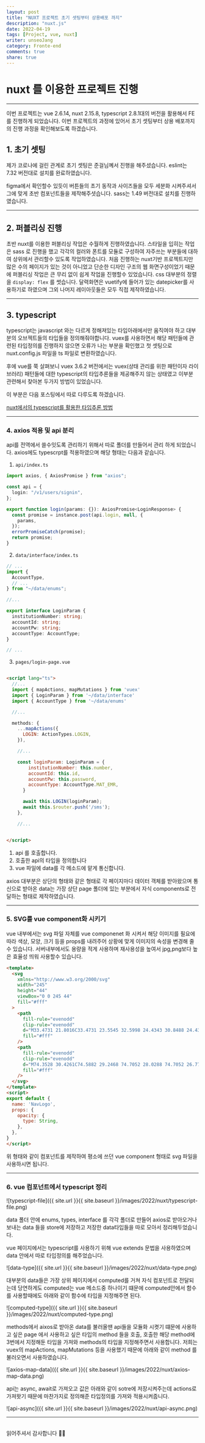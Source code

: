 ```yaml
---
layout: post
title: "NUXT 프로젝트 초기 셋팅부터 상용배포 까지"
description: "nuxt.js"
date: 2022-04-19
tags: [Project, vue, nuxt]
writer: unseoJang
category: Fronte-end
comments: true
share: true
---
```


# nuxt 를 이용한 프로젝트 진행
---

이번 프로젝트는 vue 2.6.14, nuxt 2.15.8, typescript 2.8.1대의 버전을 활용해서 FE 를 진행하게 되었습니다.
이번 프로젝트의 과정에 있어서 초기 셋팅부터 상용 배포까지의 진행 과정을 확인해보도록 하겠습니다.

## 1. 초기 셋팅

제가 코로나에 걸린 관계로 초기 셋팅은 준걸님꼐서 진행을 해주셨습니다.
eslint는 7.32 버전대로 설치를 완료하였습니다.

figma에서 확인할수 있듯이 버튼들의 초기 동작과 사이즈들을 모두 세분화 시켜주셔서 그에 맞게 초반 컴포넌트들을 제작해주셧습니다.
sass는 1.49 버전대로 설치를 진행하였습니다.

---

## 2. 퍼블리싱 진행

초반 nuxt를 이용한 퍼블리싱 작업은 수월하게 진행하였습니다.
스타일을 입히는 작업은 sass 로 진행을 했고 각각의 컬러와 폰트를 모듈로 구성하여 자주쓰는 부분들에 대하여 상위에서 관리할수 있도록 작업하였습니다.
처음 진행하는 nuxt기반 프로젝트지만 많은 수의 페이지가 있는 것이 아니었고 단순한 디자인 구조의 웹 화면구성이었기 때문에 퍼블리싱 작업은 큰 무리 없이 쉽게 작업을 진행할수 있었습니다.
css 대부분의 정렬을 `display: flex` 를 썻습니다.
달력화면은 vuetify에 들어가 있는 datepicker를 사용하기로 하였으며 그외 나머지 레이아웃들은 모두 직접 제작하였습니다.


---

## 3. typescript

typescript는 javascript 와는 다르게 정해져있는 타입아래에서만 움직여야 하고 대부분의 오브젝트들의 타입들을 정의해줘야합니다.
vuex를 사용하면서 해당 패턴들에 관련된 타입정의를 진행하지 않으면 오류가 나는 부분을 확인했고 첫 셋팅으로 nuxt.config.js 파일을 ts 파일로 변환하였습니다.

후에 vue를 쭉 살펴보니 vuex 3.6.2 버전에서는 vuex(상태 관리를 위한 패턴이자 라이브러리) 패턴들에 대한 typescript의 타입추론들을 제공해주지 않는 상태였고 이부분 관련해서 찾아본 두가지 방법이 있었습니다.

이 부분은 다음 포스팅에서 따로 다루도록 하겠습니다.


[nuxt에서의 typescript를 활용한 타입추론 방법](https://docfriends.github.io/DevStrory/2022-04-20/typescript-notwroking/)

---

### 4. axios 적용 및 api 분리

api를 전역에서 쓸수잇도록 관리하기 위해서 따로 폴더를 만들어서 관리 하게 되었습니다.
axios에도 typescrpt를 적용하였으며 해당 형태는 다음과 같습니다.

1. `api/index.ts`

```ts
import axios, { AxiosPromise } from "axios";

const api = {
  login: "/v1/users/signin",
};

export function login(params: {}): AxiosPromise<LoginResponse> {
  const promise = instance.post(api.login, null, {
    params,
  });
  errorPromiseCatch(promise);
  return promise;
}
```

2. `data/interface/index.ts`

```ts
// ...
import {
  AccountType,
  // ...
} from "~/data/enums";

//...

export interface LoginParam {
  institutionNumber: string;
  accountId: string;
  accountPw: string;
  accountType: AccountType;
}

// ...
```
3. `pages/login-page.vue`

```html

<script lang="ts">
  //...
  import { mapActions, mapMutations } from 'vuex'
  import { LoginParam } from '~/data/interface'
  import { AccountType } from '~/data/enums'

  //...

  methods: {
    ...mapActions({
      LOGIN: ActionTypes.LOGIN,
    }),

    //...

    const loginParam: LoginParam = {
        institutionNumber: this.number,
        accountId: this.id,
        accountPw: this.password,
        accountType: AccountType.MAT_EMR,
      }

      await this.LOGIN(loginParam);
      await this.$router.push('/sms');
    },

    //...


</script>
```
1. api 를 호출합니다.
2. 호출한 api의 타입을 정의합니다
3. vue 파일에 data를 각 메소드에 맡게 통신합니다.

axios 대부분은 상단의 형태와 같은 형태로 각 페이지마다 데이터 객체를 받아왔으며 통신으로 받아온 data는 가장 상단 page 폴더에 있는 부분에서 자식 components로 전달하는 형태로 제작하였습니다.

---------

### 5. SVG를 vue component화 시키기

vue 내부에서는  svg 파일 자체를 vue componenet 화 시켜서 해당 이미지를 필요에 따라 색상, 모양, 크기 등을 props를 내려주어 상황에 맞게 이미지의 속성을 변경해 줄 수 있습니다.
서버내부에서도 용량을 적게 사용하며 재사용성을 높여서 jpg,png보다 높은 효율성 띄워 사용할수 있습니다.

```html
<template>
  <svg
    xmlns="http://www.w3.org/2000/svg"
    width="245"
    height="44"
    viewBox="0 0 245 44"
    fill="#fff"
  >
    <path
      fill-rule="evenodd"
      clip-rule="evenodd"
      d="M33.4731 21.8016C33.4731 23.5545 32.5998 24.4343 30.8488 24.4343H24.3686V33.5671H21.5068C19.7594 33.5671 18.8824 32.6895 18.8824 30.9351V24.4576L18.8817 24.4583H9.77727V21.5873C9.77727 19.8336 10.6506 18.9546 12.4016 18.9546H18.8817V9.82105H21.7436C23.4917 9.82105 24.3679 10.6993 24.3679 12.4538V18.9313L24.3686 18.9305H33.4731V21.8016ZM21.6251 0H0V21.695C0 33.6763 9.68133 43.3885 21.6251 43.3885C33.5682 43.3885 43.2503 33.6763 43.2503 21.695C43.2503 9.71228 33.5682 0 21.6251 0V0Z"
      fill="#fff"
    />
    <path
      fill-rule="evenodd"
      clip-rule="evenodd"
      d="M74.3528 30.4261C74.5882 29.2468 74.7052 28.0288 74.7052 26.7701C74.7052 25.5127 74.5882 24.3035 74.3528 23.1439C74.1182 21.9843 73.7156 20.9624 73.1475 20.0775C72.5793 19.1934 71.8448 18.4762 70.9438 17.9251C70.0415 17.3748 68.9059 17.0993 67.5349 17.0993C66.1624 17.0993 65.0072 17.3748 64.067 17.9251C63.1261 18.4762 62.3712 19.2029 61.8038 20.1074C61.2349 21.0119 60.8237 22.044 60.5694 23.2022C60.3136 24.3626 60.1872 25.5718 60.1872 26.8291C60.1872 28.0084 60.3238 29.1877 60.5984 30.3671C60.8724 31.5464 61.3134 32.5989 61.9215 33.5216C62.5282 34.4459 63.2925 35.1937 64.2138 35.7629C65.1336 36.3329 66.2416 36.6179 67.5349 36.6179C68.9059 36.6179 70.0524 36.3431 70.9729 35.7921C71.8935 35.2418 72.628 34.5049 73.1773 33.5807C73.7258 32.6579 74.1182 31.6054 74.3528 30.4261ZM78.8403 0C81.004 0 82.7586 1.75951 82.7586 3.93083V25.8037C82.7586 34.0218 78.3121 38.6603 75.9849 40.2478C73.6396 41.8477 70.6317 42.8681 66.4889 42.8681C63.789 42.8681 61.2061 42.4257 59.482 41.5416C57.7571 40.6567 56.3375 39.4584 55.2207 37.9438C54.104 36.4314 53.2612 34.6923 52.6931 32.7258C52.1249 30.7608 51.8408 28.7163 51.8408 26.5938C51.8408 24.55 52.1249 22.5748 52.6931 20.6673C53.2612 18.7613 54.104 17.0805 55.2207 15.6256C56.3375 14.1723 57.7383 13.0017 59.4239 12.1168C61.108 11.2327 63.0675 10.7903 65.3017 10.7903C67.1028 10.7903 68.8175 11.1737 70.4442 11.9404C72.0695 12.7065 73.3541 13.837 74.2942 15.3312H74.4119V0H78.8403ZM108.444 30.4562C108.679 29.2973 108.796 28.1078 108.796 26.8883C108.796 25.6711 108.679 24.4714 108.444 23.2913C108.209 22.1128 107.807 21.0712 107.239 20.1667C106.67 19.2628 105.907 18.526 104.947 17.9552C103.986 17.386 102.801 17.1003 101.391 17.1003C99.9804 17.1003 98.8048 17.386 97.8639 17.9552C96.9238 18.526 96.1682 19.2628 95.6007 20.1667C95.0326 21.0712 94.6315 22.1128 94.3961 23.2913C94.1607 24.4714 94.0437 25.6711 94.0437 26.8883C94.0437 28.1078 94.1607 29.2973 94.3961 30.4562C94.6315 31.6158 95.0326 32.6581 95.6007 33.5816C96.1682 34.5051 96.9238 35.242 97.8639 35.7923C98.8048 36.3433 99.9804 36.6181 101.391 36.6181C102.801 36.6181 103.986 36.3433 104.947 35.7923C105.907 35.242 106.67 34.5051 107.239 33.5816C107.807 32.6581 108.209 31.6158 108.444 30.4562ZM112.852 15.1841C114.224 16.5799 115.282 18.2701 116.026 20.2549C116.77 22.241 117.143 24.4517 117.143 26.8884C117.143 29.3264 116.77 31.5277 116.026 33.4927C115.282 35.4592 114.224 37.1393 112.852 38.5343C111.48 39.9309 109.825 41.0016 107.885 41.748C105.946 42.4943 103.78 42.8682 101.391 42.8682C99.0004 42.8682 96.8447 42.4943 94.9252 41.748C93.0049 41.0016 91.3585 39.9309 89.9882 38.5343C88.6158 37.1393 87.5579 35.4592 86.8139 33.4927C86.0692 31.5277 85.6972 29.3264 85.6972 26.8884C85.6972 24.4517 86.0692 22.241 86.8139 20.2549C87.5579 18.2701 88.6158 16.5799 89.9882 15.1841C91.3585 13.789 93.0049 12.7073 94.9252 11.9406C96.8447 11.1738 99.0004 10.7911 101.391 10.7911C103.78 10.7911 105.946 11.1738 107.885 11.9406C109.825 12.7073 111.48 13.789 112.852 15.1841ZM140.131 32.69C140.684 31.3248 141.999 30.4261 143.467 30.4261H148.778C148.229 34.4757 146.661 37.5611 144.075 39.6836C141.489 41.8068 138.178 42.868 134.142 42.868C131.869 42.868 129.782 42.4846 127.883 41.7179C125.98 40.9518 124.365 39.8811 123.033 38.5042C121.7 37.1289 120.661 35.4882 119.917 33.5807C119.173 31.6747 118.801 29.5813 118.801 27.3007C118.801 24.9428 119.143 22.751 119.829 20.7262C120.514 18.7021 121.524 16.9528 122.856 15.4783C124.188 14.0045 125.815 12.8544 127.734 12.0285C129.655 11.2035 131.85 10.7902 134.318 10.7902C136.12 10.7902 137.854 11.0263 139.52 11.4979C141.185 11.9695 142.674 12.6874 143.987 13.6503C145.3 14.6139 146.368 15.8129 147.191 17.2473C148.014 18.6825 148.484 20.3829 148.601 22.348H140.431C139.882 18.8494 137.824 17.0993 134.26 17.0993C132.926 17.0993 131.81 17.4047 130.909 18.0133C130.007 18.6241 129.272 19.4091 128.704 20.3727C128.136 21.3363 127.734 22.3975 127.5 23.5565C127.264 24.7168 127.147 25.8663 127.147 27.0062C127.147 28.1068 127.264 29.2278 127.5 30.3671C127.734 31.5078 128.117 32.5391 128.645 33.4633C129.175 34.3876 129.889 35.1434 130.792 35.7331C131.693 36.3227 132.79 36.6179 134.083 36.6179C136.082 36.6179 137.619 36.0574 138.697 34.9371C139.301 34.3088 139.78 33.5595 140.131 32.69ZM162.56 17.2186H162.03V32.3136C162.03 33.7291 162.267 34.673 162.736 35.1439C163.207 35.6162 164.147 35.8516 165.557 35.8516C166.028 35.8516 166.478 35.8327 166.909 35.7926C167.341 35.7547 167.752 35.6949 168.144 35.6162V42.1024C167.439 42.2205 166.654 42.2985 165.793 42.3379C164.932 42.3772 164.088 42.3969 163.266 42.3969C161.972 42.3969 160.747 42.3087 159.591 42.1316C158.435 41.9552 157.417 41.6112 156.535 41.1002C155.653 40.5893 154.957 39.8619 154.448 38.918C153.939 37.9748 153.684 36.7365 153.684 35.2036V2.4771H162.03V11.6165H168.144C168.144 14.7106 165.644 17.2186 162.56 17.2186ZM189.233 30.3087V27.1833C188.881 27.4989 188.44 27.7431 187.912 27.9202C187.381 28.0973 186.814 28.2446 186.207 28.3626C185.598 28.4807 184.962 28.5791 184.297 28.6571C183.629 28.7366 182.963 28.835 182.298 28.9523C181.671 29.0704 181.053 29.2278 180.446 29.4239C179.838 29.6214 179.309 29.8867 178.86 30.2205C178.409 30.5544 178.046 30.9771 177.772 31.4881C177.497 31.999 177.36 32.6477 177.36 33.4342C177.36 34.1813 177.497 34.8103 177.772 35.3205C178.046 35.8322 178.418 36.2345 178.889 36.5297C179.358 36.8242 179.907 37.0304 180.534 37.1485C181.161 37.2666 181.807 37.3256 182.474 37.3256C184.12 37.3256 185.393 37.0508 186.295 36.5005C187.195 35.9502 187.861 35.2913 188.293 34.5246C188.724 33.7578 188.989 32.9823 189.087 32.1951C189.184 31.4101 189.233 30.7803 189.233 30.3087ZM197.58 35.3207C197.58 36.6976 197.658 38.0139 197.815 39.272C197.971 40.53 198.245 41.4739 198.638 42.1022H191.588C190.732 42.1022 189.962 41.5154 189.795 40.6721C189.793 40.667 189.793 40.6627 189.792 40.6576C189.694 40.1663 189.625 39.6648 189.586 39.1539C188.253 40.53 186.686 41.4929 184.884 42.0432C183.081 42.5935 181.239 42.8682 179.358 42.8682C177.908 42.8682 176.557 42.6919 175.302 42.3376C174.048 41.9841 172.952 41.4338 172.011 40.6867C171.071 39.9403 170.336 38.9972 169.807 37.8565C169.278 36.7165 169.013 35.3608 169.013 33.7879C169.013 32.0583 169.316 30.6333 169.925 29.513C170.532 28.3928 171.316 27.4992 172.275 26.83C173.235 26.1617 174.333 25.6609 175.567 25.3264C176.802 24.9925 178.046 24.7272 179.3 24.5304C180.554 24.3336 181.787 24.1762 183.003 24.0581C184.217 23.9401 185.295 23.7637 186.235 23.5275C187.176 23.2921 187.92 22.9481 188.469 22.4961C189.017 22.0442 189.272 21.3853 189.233 20.5202C189.233 19.6171 189.086 18.8991 188.793 18.3685C188.498 17.8372 188.106 17.4246 187.617 17.1294C187.127 16.835 186.559 16.6389 185.912 16.5398C185.266 16.4428 184.569 16.3925 183.825 16.3925C182.18 16.3925 180.887 16.7468 179.946 17.4538C179.006 18.1615 178.456 19.3408 178.3 20.9917H169.954C170.072 19.0267 170.562 17.3955 171.423 16.0981C172.285 14.8007 173.383 13.7591 174.716 12.9727C176.047 12.1869 177.546 11.6264 179.212 11.2926C180.877 10.9588 182.552 10.7911 184.237 10.7911C185.766 10.7911 187.312 10.8997 188.881 11.1155C190.447 11.332 191.879 11.7547 193.172 12.383C194.464 13.0127 195.522 13.8867 196.345 15.0069C197.169 16.1272 197.58 17.6119 197.58 19.4589V35.3207ZM206.386 0C208.551 0 210.305 1.76024 210.305 3.93083V42.1013H201.958V0H206.386ZM232.748 23.5784L245 42.1021H238.304C236.184 42.1021 234.215 40.9971 233.103 39.1844L226.544 28.4808L223.312 31.6063V42.1021H214.965V0H219.393C221.557 0 223.312 1.76024 223.312 3.93083V22.5842L231.224 14.3355C232.891 12.5986 235.191 11.6161 237.595 11.6161H243.708L232.896 22.1841C232.52 22.5529 232.457 23.1382 232.748 23.5784Z"
      fill="#fff"
    />
  </svg>
</template>
<script>
export default {
  name: 'NavLogo',
  props: {
    opacity: {
      type: String,
    },
  },
}
</script>

```
위 형태와 같이 컴포넌트를 제작하여 평소에 쓰던 vue component 형태로 svg 파일을 사용하시면 됩니다.

-----

### 6. vue 컴포넌트에서 typescript 정리

![typescript-file]({{ site.url }}{{ site.baseurl }}/images/2022/nuxt/typescript-file.png)


data 폴더 안에 enums, types, interface 를 각각 폴더로 만들어 axios로 받아오거나 보내는 data 들을 store에 저장하고 저장한 data타입들을 따로 모아서 정리해두었습니다.

vue 페이지에서는 typescript를 사용하기 위해 vue extends 문법을 사용하였으며 data 안에서 따로 타입정의를 해주었습니다.

![data-type]({{ site.url }}{{ site.baseurl }}/images/2022/nuxt/data-type.png)

대부분의 data들은 가장 상위 페이지에서 computed를 거쳐 자식 컴포넌트로 전달되는데 당연하게도 computed는 vue 메소드중 하나이기 떄문에 computed안에서 함수를 사용할때에도 아래와 같이 함수에 타입을 지정해주면 된다.

![computed-type]({{ site.url }}{{ site.baseurl }}/images/2022/nuxt/computed-type.png)

methods에서 aixos로 받아온 data를 불러올땐 api들을 모듈화 시켯기 떄문에 사용하고 싶은 page 에서 사용하고 싶은 타입의 method 들을 호출, 호출한 해당 method에 3번에서 지정해둔 타입을 가져와 methods의 타입을 지정해주면서 사용합니다. 저희는 vuex의 mapActions, mapMutations 등을 사용했기 때문에 아래와 같이 method 를 불러오면서 사용하였습니다.

![axios-map-data]({{ site.url }}{{ site.baseurl }}/images/2022/nuxt/axios-map-data.png)

api는 async, await로 가져오고 값은 아래와 같이 sotre에 저장시켜주는데 actions로 가져왓기 때문에 마찬가지로 정의해준 타입정의를 가져와 
적용시켜줍니다.

![api-async]({{ site.url }}{{ site.baseurl }}/images/2022/nuxt/api-async.png)


---




<br/>
읽어주셔서 감사합니다 🙇‍♀️
